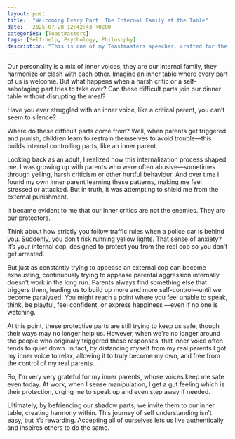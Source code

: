 ```yaml
---
layout: post
title:  "Welcoming Every Part: The Internal Family at the Table"
date:   2025-07-28 12:42:43 +0200
categories: [Toastmasters]
tags: [Self-help, Psychology, Philosophy]
description: "This is one of my Toastmasters speeches, crafted for the meeting theme Embracing Your Full Self. I explore what it means to fully accept every aspect of who I am, sharing a personal narrative that reflects this journey."
---
```




Our personality is a mix of inner voices, they are our internal family, they harmonize or clash with each other. Imagine an inner table where every part of us is welcome. But what happens when a harsh critic or a self-sabotaging part tries to take over? Can these difficult parts join our dinner table without disrupting the meal?

Have you ever struggled with an inner voice, like a critical parent, you can’t seem to silence?

Where do these difficult parts come from? Well, when parents get triggered and punish, children learn to restrain themselves to avoid trouble—this builds internal controlling parts, like an inner parent.

Looking back as an adult, I realized how this internalization process shaped me. I was growing up with parents who were often abusive—sometimes through yelling, harsh criticism or other hurtful behaviour. And over time i found my own inner parent learning these patterns, making me feel stressed or attacked. But in truth, it was attempting to shield me from the external punishment.

It became evident to me that our inner critics are not the enemies. They are our protectors.

Think about how strictly you follow traffic rules when a police car is behind you. Suddenly, you don’t risk running yellow lights. That sense of anxiety? It’s your internal cop, designed to protect you from the real cop so you don’t get arrested.

But just as constantly trying to appease an external cop can become exhausting, continuously trying to appease parental aggression internally doesn’t work in the long run. Parents always find something else that triggers them, leading us to build up more and more self-control—until we become paralyzed. You might reach a point where you feel unable to speak, think, be playful, feel confident, or express happiness —even if no one is watching.

At this point, these protective parts are still trying to keep us safe, though their ways may no longer help us. However, when we're no longer around the people who originally triggered these responses, that inner voice often tends to quiet down. In fact, by distancing myself from my real parents I got my inner voice to relax, allowing it to truly become my own, and free from the control of my real parents.

So, I’m very very grateful for my inner parents, whose voices keep me safe even today. At work, when I sense manipulation, I get a gut feeling which is their protection, urging me to speak up and even step away if needed.

Ultimately, by befriending our shadow parts, we invite them to our inner table, creating harmony within. This journey of self understanding isn’t easy, but it’s rewarding. Accepting all of ourselves lets us live authentically and inspires others to do the same.
